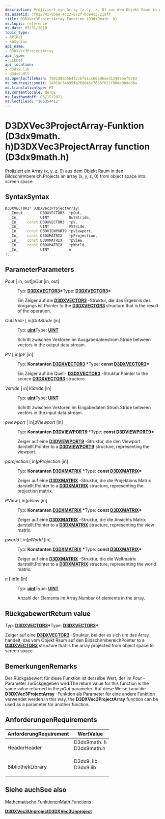 ```yaml
---
description: Projiziert ein Array (x, y, z, 0) aus dem Objekt Raum in den Bildschirmbereich.
ms.assetid: cf022741-0bae-4c22-872f-bd94c3721aff
title: D3DXVec3ProjectArray-Funktion (D3dx9math. h)
ms.topic: reference
ms.date: 05/31/2018
topic_type:
- APIRef
- kbSyntax
api_name:
- D3DXVec3ProjectArray
api_type:
- LibDef
api_location:
- d3dx9.lib
- d3dx9.dll
ms.openlocfilehash: f802d8ab564f2cbfe1cc60ad6aed13959bef9383
ms.sourcegitcommit: 14010c34b35fa268046c7683f021f86de08ddd0a
ms.translationtype: MT
ms.contentlocale: de-DE
ms.lasthandoff: 03/15/2021
ms.locfileid: "106354412"
---
```

# <a name="d3dxvec3projectarray-function-d3dx9mathh"></a><span data-ttu-id="a3d1a-103">D3DXVec3ProjectArray-Funktion (D3dx9math. h)</span><span class="sxs-lookup"><span data-stu-id="a3d1a-103">D3DXVec3ProjectArray function (D3dx9math.h)</span></span>

<span data-ttu-id="a3d1a-104">Projiziert ein Array (x, y, z, 0) aus dem Objekt Raum in den Bildschirmbereich.</span><span class="sxs-lookup"><span data-stu-id="a3d1a-104">Projects an array (x, y, z, 0) from object space into screen space.</span></span>

## <a name="syntax"></a><span data-ttu-id="a3d1a-105">Syntax</span><span class="sxs-lookup"><span data-stu-id="a3d1a-105">Syntax</span></span>


```C++
D3DXVECTOR3* D3DXVec3ProjectArray(
  _Inout_       D3DXVECTOR3  *pOut,
  _In_          UINT         OutStride,
  _In_    const D3DXVECTOR3  *pV,
  _In_          UINT         VStride,
  _In_    const D3DVIEWPORT9 *pViewport,
  _In_    const D3DXMATRIX   *pProjection,
  _In_    const D3DXMATRIX   *pView,
  _In_    const D3DXMATRIX   *pWorld,
  _In_          UINT         n
);
```



## <a name="parameters"></a><span data-ttu-id="a3d1a-106">Parameter</span><span class="sxs-lookup"><span data-stu-id="a3d1a-106">Parameters</span></span>

<dl> <dt>

<span data-ttu-id="a3d1a-107">*Pout* \[ in, out\]</span><span class="sxs-lookup"><span data-stu-id="a3d1a-107">*pOut* \[in, out\]</span></span>
</dt> <dd>

<span data-ttu-id="a3d1a-108">Typ: **[ **D3DXVECTOR3**](d3dxvector3.md)\***</span><span class="sxs-lookup"><span data-stu-id="a3d1a-108">Type: **[**D3DXVECTOR3**](d3dxvector3.md)\***</span></span>

<span data-ttu-id="a3d1a-109">Ein Zeiger auf die [**D3DXVECTOR3**](d3dxvector3.md) -Struktur, die das Ergebnis des Vorgangs ist.</span><span class="sxs-lookup"><span data-stu-id="a3d1a-109">Pointer to the [**D3DXVECTOR3**](d3dxvector3.md) structure that is the result of the operation.</span></span>

</dd> <dt>

<span data-ttu-id="a3d1a-110">*Outstride* \[ in\]</span><span class="sxs-lookup"><span data-stu-id="a3d1a-110">*OutStride* \[in\]</span></span>
</dt> <dd>

<span data-ttu-id="a3d1a-111">Typ: **[ **uint**](../winprog/windows-data-types.md)**</span><span class="sxs-lookup"><span data-stu-id="a3d1a-111">Type: **[**UINT**](../winprog/windows-data-types.md)**</span></span>

<span data-ttu-id="a3d1a-112">Schritt zwischen Vektoren im Ausgabedatenstrom.</span><span class="sxs-lookup"><span data-stu-id="a3d1a-112">Stride between vectors in the output data stream.</span></span>

</dd> <dt>

<span data-ttu-id="a3d1a-113">*PV* \[ in\]</span><span class="sxs-lookup"><span data-stu-id="a3d1a-113">*pV* \[in\]</span></span>
</dt> <dd>

<span data-ttu-id="a3d1a-114">Typ: **Konstanten [**D3DXVECTOR3**](d3dxvector3.md) \***</span><span class="sxs-lookup"><span data-stu-id="a3d1a-114">Type: **const [**D3DXVECTOR3**](d3dxvector3.md)\***</span></span>

<span data-ttu-id="a3d1a-115">Ein Zeiger auf die Quell- [**D3DXVECTOR3**](d3dxvector3.md) -Struktur.</span><span class="sxs-lookup"><span data-stu-id="a3d1a-115">Pointer to the source [**D3DXVECTOR3**](d3dxvector3.md) structure.</span></span>

</dd> <dt>

<span data-ttu-id="a3d1a-116">*Vstride* \[ in\]</span><span class="sxs-lookup"><span data-stu-id="a3d1a-116">*VStride* \[in\]</span></span>
</dt> <dd>

<span data-ttu-id="a3d1a-117">Typ: **[ **uint**](../winprog/windows-data-types.md)**</span><span class="sxs-lookup"><span data-stu-id="a3d1a-117">Type: **[**UINT**](../winprog/windows-data-types.md)**</span></span>

<span data-ttu-id="a3d1a-118">Schritt zwischen Vektoren im Eingabedaten Strom.</span><span class="sxs-lookup"><span data-stu-id="a3d1a-118">Stride between vectors in the input data stream.</span></span>

</dd> <dt>

<span data-ttu-id="a3d1a-119">*pviewport* \[ in\]</span><span class="sxs-lookup"><span data-stu-id="a3d1a-119">*pViewport* \[in\]</span></span>
</dt> <dd>

<span data-ttu-id="a3d1a-120">Typ: **Konstanten [**D3DVIEWPORT9**](d3dviewport9.md) \***</span><span class="sxs-lookup"><span data-stu-id="a3d1a-120">Type: **const [**D3DVIEWPORT9**](d3dviewport9.md)\***</span></span>

<span data-ttu-id="a3d1a-121">Zeiger auf eine [**D3DVIEWPORT9**](d3dviewport9.md) -Struktur, die den Viewport darstellt.</span><span class="sxs-lookup"><span data-stu-id="a3d1a-121">Pointer to a [**D3DVIEWPORT9**](d3dviewport9.md) structure, representing the viewport.</span></span>

</dd> <dt>

<span data-ttu-id="a3d1a-122">*pprojection* \[ in\]</span><span class="sxs-lookup"><span data-stu-id="a3d1a-122">*pProjection* \[in\]</span></span>
</dt> <dd>

<span data-ttu-id="a3d1a-123">Typ: **Konstanten [**D3DXMATRIX**](d3dxmatrix.md) \***</span><span class="sxs-lookup"><span data-stu-id="a3d1a-123">Type: **const [**D3DXMATRIX**](d3dxmatrix.md)\***</span></span>

<span data-ttu-id="a3d1a-124">Zeiger auf eine [**D3DXMATRIX**](d3dxmatrix.md) -Struktur, die die Projektions Matrix darstellt.</span><span class="sxs-lookup"><span data-stu-id="a3d1a-124">Pointer to a [**D3DXMATRIX**](d3dxmatrix.md) structure, representing the projection matrix.</span></span>

</dd> <dt>

<span data-ttu-id="a3d1a-125">*PView* \[ in\]</span><span class="sxs-lookup"><span data-stu-id="a3d1a-125">*pView* \[in\]</span></span>
</dt> <dd>

<span data-ttu-id="a3d1a-126">Typ: **Konstanten [**D3DXMATRIX**](d3dxmatrix.md) \***</span><span class="sxs-lookup"><span data-stu-id="a3d1a-126">Type: **const [**D3DXMATRIX**](d3dxmatrix.md)\***</span></span>

<span data-ttu-id="a3d1a-127">Zeiger auf eine [**D3DXMATRIX**](d3dxmatrix.md) -Struktur, die die Ansichts Matrix darstellt.</span><span class="sxs-lookup"><span data-stu-id="a3d1a-127">Pointer to a [**D3DXMATRIX**](d3dxmatrix.md) structure, representing the view matrix.</span></span>

</dd> <dt>

<span data-ttu-id="a3d1a-128">*pworld* \[ in\]</span><span class="sxs-lookup"><span data-stu-id="a3d1a-128">*pWorld* \[in\]</span></span>
</dt> <dd>

<span data-ttu-id="a3d1a-129">Typ: **Konstanten [**D3DXMATRIX**](d3dxmatrix.md) \***</span><span class="sxs-lookup"><span data-stu-id="a3d1a-129">Type: **const [**D3DXMATRIX**](d3dxmatrix.md)\***</span></span>

<span data-ttu-id="a3d1a-130">Zeiger auf eine [**D3DXMATRIX**](d3dxmatrix.md) -Struktur, die die Weltmatrix darstellt.</span><span class="sxs-lookup"><span data-stu-id="a3d1a-130">Pointer to a [**D3DXMATRIX**](d3dxmatrix.md) structure, representing the world matrix.</span></span>

</dd> <dt>

<span data-ttu-id="a3d1a-131">*n* \[ in\]</span><span class="sxs-lookup"><span data-stu-id="a3d1a-131">*n* \[in\]</span></span>
</dt> <dd>

<span data-ttu-id="a3d1a-132">Typ: **[ **uint**](../winprog/windows-data-types.md)**</span><span class="sxs-lookup"><span data-stu-id="a3d1a-132">Type: **[**UINT**](../winprog/windows-data-types.md)**</span></span>

<span data-ttu-id="a3d1a-133">Anzahl der Elemente im Array.</span><span class="sxs-lookup"><span data-stu-id="a3d1a-133">Number of elements in the array.</span></span>

</dd> </dl>

## <a name="return-value"></a><span data-ttu-id="a3d1a-134">Rückgabewert</span><span class="sxs-lookup"><span data-stu-id="a3d1a-134">Return value</span></span>

<span data-ttu-id="a3d1a-135">Typ: **[ **D3DXVECTOR3**](d3dxvector3.md)\***</span><span class="sxs-lookup"><span data-stu-id="a3d1a-135">Type: **[**D3DXVECTOR3**](d3dxvector3.md)\***</span></span>

<span data-ttu-id="a3d1a-136">Zeiger auf eine [**D3DXVECTOR3**](d3dxvector3.md) -Struktur, bei der es sich um das Array handelt, das vom Objekt Raum auf den Bildschirmbereich</span><span class="sxs-lookup"><span data-stu-id="a3d1a-136">Pointer to a [**D3DXVECTOR3**](d3dxvector3.md) structure that is the array projected from object space to screen space.</span></span>

## <a name="remarks"></a><span data-ttu-id="a3d1a-137">Bemerkungen</span><span class="sxs-lookup"><span data-stu-id="a3d1a-137">Remarks</span></span>

<span data-ttu-id="a3d1a-138">Der Rückgabewert für diese Funktion ist derselbe Wert, der im *Pout* -Parameter zurückgegeben wird.</span><span class="sxs-lookup"><span data-stu-id="a3d1a-138">The return value for this function is the same value returned in the *pOut* parameter.</span></span> <span data-ttu-id="a3d1a-139">Auf diese Weise kann die **D3DXVec3ProjectArray** -Funktion als Parameter für eine andere Funktion verwendet werden.</span><span class="sxs-lookup"><span data-stu-id="a3d1a-139">In this way, the **D3DXVec3ProjectArray** function can be used as a parameter for another function.</span></span>

## <a name="requirements"></a><span data-ttu-id="a3d1a-140">Anforderungen</span><span class="sxs-lookup"><span data-stu-id="a3d1a-140">Requirements</span></span>



| <span data-ttu-id="a3d1a-141">Anforderung</span><span class="sxs-lookup"><span data-stu-id="a3d1a-141">Requirement</span></span> | <span data-ttu-id="a3d1a-142">Wert</span><span class="sxs-lookup"><span data-stu-id="a3d1a-142">Value</span></span> |
|--------------------|----------------------------------------------------------------------------------------|
| <span data-ttu-id="a3d1a-143">Header</span><span class="sxs-lookup"><span data-stu-id="a3d1a-143">Header</span></span><br/>  | <dl> <span data-ttu-id="a3d1a-144"><dt>D3dx9math. h</dt></span><span class="sxs-lookup"><span data-stu-id="a3d1a-144"><dt>D3dx9math.h</dt></span></span> </dl> |
| <span data-ttu-id="a3d1a-145">Bibliothek</span><span class="sxs-lookup"><span data-stu-id="a3d1a-145">Library</span></span><br/> | <dl> <span data-ttu-id="a3d1a-146"><dt>D3dx9. lib</dt></span><span class="sxs-lookup"><span data-stu-id="a3d1a-146"><dt>D3dx9.lib</dt></span></span> </dl>   |



## <a name="see-also"></a><span data-ttu-id="a3d1a-147">Siehe auch</span><span class="sxs-lookup"><span data-stu-id="a3d1a-147">See also</span></span>

<dl> <dt>

[<span data-ttu-id="a3d1a-148">Mathematische Funktionen</span><span class="sxs-lookup"><span data-stu-id="a3d1a-148">Math Functions</span></span>](dx9-graphics-reference-d3dx-functions-math.md)
</dt> <dt>

[<span data-ttu-id="a3d1a-149">**D3DXVec3Unproject**</span><span class="sxs-lookup"><span data-stu-id="a3d1a-149">**D3DXVec3Unproject**</span></span>](d3dxvec3unproject.md)
</dt> </dl>

 

 
